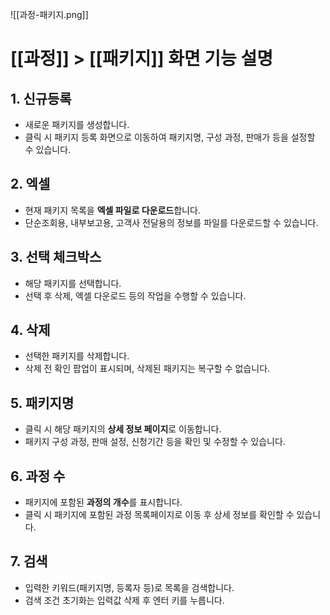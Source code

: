 ![[과정-패키지.png]]

# [[과정]] > [[패키지]] 화면 기능 설명

## 1. 신규등록
- 새로운 패키지를 생성합니다.  
- 클릭 시 패키지 등록 화면으로 이동하여 패키지명, 구성 과정, 판매가 등을 설정할 수 있습니다.

## 2. 엑셀
- 현재 패키지 목록을 **엑셀 파일로 다운로드**합니다.  
- 단순조회용, 내부보고용, 고객사 전달용의 정보를 파일를 다운로드할 수 있습니다.

## 3. 선택 체크박스
- 해당 패키지를 선택합니다.  
- 선택 후 삭제, 엑셀 다운로드 등의 작업을 수행할 수 있습니다.

## 4. 삭제
- 선택한 패키지를 삭제합니다.  
- 삭제 전 확인 팝업이 표시되며, 삭제된 패키지는 복구할 수 없습니다.

## 5. 패키지명
- 클릭 시 해당 패키지의 **상세 정보 페이지**로 이동합니다.  
- 패키지 구성 과정, 판매 설정, 신청기간 등을 확인 및 수정할 수 있습니다.

## 6. 과정 수
- 패키지에 포함된 **과정의 개수**를 표시합니다.  
- 클릭 시 패키지에 포함된 과정 목록페이지로 이동 후 상세 정보를 확인할 수 있습니다.

## 7. 검색
- 입력한 키워드(패키지명, 등록자 등)로 목록을 검색합니다.  
- 검색 조건 초기화는 입력값 삭제 후 엔터 키를 누릅니다.
